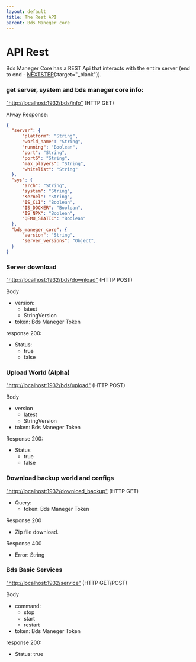 ```yaml
---
layout: default
title: The Rest API
parent: Bds Maneger core
---
```


# API Rest

Bds Maneger Core has a REST Api that interacts with the entire server (end to end - [NEXTSTEP](https://wikipedia.org/wiki/NeXTSTEP){:target="_blank"}).

### get server, system and bds maneger core info:

["http://localhost:1932/bds/info"](http://localhost:1932/bds/info) (HTTP GET)

Alway Response:
```json
{
  "server": {
      "platform": "String",
      "world_name": "String",
      "running": "Boolean",
      "port": "String",
      "port6": "String",
      "max_players": "String",
      "whitelist": "String"
  },
  "sys": {
      "arch": "String",
      "system": "String",
      "Kernel": "String",
      "IS_CLI": "Boolean",
      "IS_DOCKER": "Boolean",
      "IS_NPX": "Boolean",
      "QEMU_STATIC": "Boolean"
  },
  "bds_maneger_core": {
      "version": "String",
      "server_versions": "Object",
  }
}
```

### Server download

["http://localhost:1932/bds/download"](http://localhost:1932/bds_download) (HTTP POST)

Body
  - version:
    - latest
    - StringVersion
  - token: Bds Maneger Token

response 200:
  - Status:
    - true
    - false

### Upload World (Alpha)

["http://localhost:1932/bds/upload"](http://localhost:1932/upload_world) (HTTP POST)

Body
  - version
    - latest
    - StringVersion
  - token: Bds Maneger Token

Response 200:
  - Status
    - true
    - false

### Download backup world and configs

["http://localhost:1932/download_backup"](http://localhost:1932/backup) (HTTP GET)

- Query:
  - token: Bds Maneger Token

Response 200
  - Zip file download.

Response 400
  - Error: String

### Bds Basic Services

["http://localhost:1932/service"](http://localhost:1932/service) (HTTP GET/POST)

Body
  - command: 
    - stop
    - start
    - restart
  - token: Bds Maneger Token

response 200:
  - Status: true
